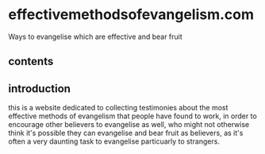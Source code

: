 # effectivemethodsofevangelism.com

Ways to evangelise which are effective and bear fruit

## contents

## introduction

this is a website dedicated to collecting testimonies about the most effective methods of evangelism that people have found to work, in order to encourage other believers to evangelise as well, who might not otherwise think it's possible they can evangelise and bear fruit as believers, as it's often a very daunting task to evangelise particuarly to strangers.

